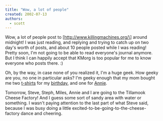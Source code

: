 ```yaml
---
title: "Wow, a lot of people"
created: 2002-07-13
authors: 
  - scott
---
```


Wow, a lot of people post to \[http://www.killingmachines.org/\] around midnight! I was just reading, and replying and trying to catch up on two day's worth of posts, and about 10 people posted while I was reading! Pretty soon, I'm not going to be able to read everyone's journal anymore. But I think I can happily accept that KMorg is too popular for me to know everyone who posts there. :)  
  
Oh, by the way, in case none of you realized it, I'm a huge geek. How geeky are you, no one in particular asks? I'm geeky enough that my mom bought me two [t-shirts](http://www.graphittidesigns.com/cgi-bin/SoftCart.exe/Store/p-SHRTMSC039.html?L+scstore+bypq6183ff70be70+1025341767) for my [birthday](http://www.graphittidesigns.com/cgi-bin/SoftCart.exe/Store/p-SHRTDC001.html?L+scstore+bypq6183ff70be70+1025343888), and one for [Annie](http://www.graphittidesigns.com/cgi-bin/SoftCart.exe/Store/p-SHRTDC286.html?L+scstore+bypq6183ff70be70+1025343890).  
  
Tomorrow, Steve, Steph, Miles, Annie and I are going to the Tillamook Cheese Factory! And I guess some sort of sandy area with water or something. I wasn't paying attention to the last part of what Steve said, because I was busy doing a little excited-to-be-going-to-the-cheese-factory dance and cheering.
